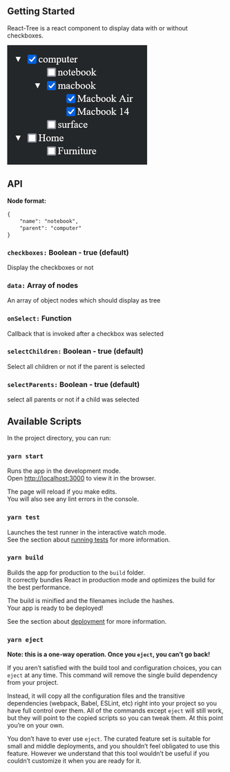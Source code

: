 ## Getting Started
React-Tree is a react component to display data with or without checkboxes.

![React-Tree example](examples/react-tree.png)
## API

**Node format:**
```
{
    "name": "notebook",
    "parent": "computer"
}
```

### ``checkboxes:`` **Boolean - true (default)**
Display the checkboxes or not
### ``data:`` **Array of nodes**
An array of object nodes which should display as tree
### ``onSelect:`` **Function**
Callback that is invoked after a checkbox was selected
### ``selectChildren:`` **Boolean - true (default)**
Select all children or not if the parent is selected
### ``selectParents:`` **Boolean - true (default)**
select all parents or not if a child was selected
## Available Scripts

In the project directory, you can run:

### `yarn start`

Runs the app in the development mode.\
Open [http://localhost:3000](http://localhost:3000) to view it in the browser.

The page will reload if you make edits.\
You will also see any lint errors in the console.

### `yarn test`

Launches the test runner in the interactive watch mode.\
See the section about [running tests](https://facebook.github.io/create-react-app/docs/running-tests) for more information.

### `yarn build`

Builds the app for production to the `build` folder.\
It correctly bundles React in production mode and optimizes the build for the best performance.

The build is minified and the filenames include the hashes.\
Your app is ready to be deployed!

See the section about [deployment](https://facebook.github.io/create-react-app/docs/deployment) for more information.

### `yarn eject`

**Note: this is a one-way operation. Once you `eject`, you can’t go back!**

If you aren’t satisfied with the build tool and configuration choices, you can `eject` at any time. This command will remove the single build dependency from your project.

Instead, it will copy all the configuration files and the transitive dependencies (webpack, Babel, ESLint, etc) right into your project so you have full control over them. All of the commands except `eject` will still work, but they will point to the copied scripts so you can tweak them. At this point you’re on your own.

You don’t have to ever use `eject`. The curated feature set is suitable for small and middle deployments, and you shouldn’t feel obligated to use this feature. However we understand that this tool wouldn’t be useful if you couldn’t customize it when you are ready for it.
